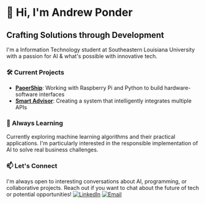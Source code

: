 # 👋 Hi, I'm Andrew Ponder

## Crafting Solutions through Development

I'm a Information Technology student at Southeastern Louisiana University with a passion for AI & what's possible with innovative tech.

### 🛠️ Current Projects

- **[PaoerShip](https://github.com/ponderrr/paoer_ship)**: Working with Raspberry Pi and Python to build hardware-software interfaces
- **[Smart Advisor](https://github.com/ponderrr/smart-advisor)**: Creating a system that intelligently integrates multiple APIs

### 🌱 Always Learning

Currently exploring machine learning algorithms and their practical applications. I'm particularly interested in the responsible implementation of AI to solve real business challenges.

### 📫 Let's Connect

I'm always open to interesting conversations about AI, programming, or collaborative projects. Reach out if you want to chat about the future of tech or potential opportunities!
[![LinkedIn](https://img.shields.io/badge/LinkedIn-0077B5?style=for-the-badge&logo=linkedin&logoColor=white)](https://linkedin.com/in/robertponder)
[![Email](https://img.shields.io/badge/Email-D14836?style=for-the-badge&logo=gmail&logoColor=white)](mailto:andrew.ponderrr@icloud.com)

